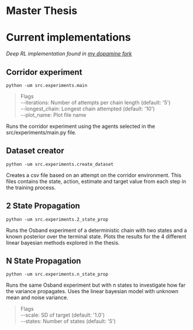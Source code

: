 # Master Thesis

# Current implementations

_Deep RL implementation found in [my dopamine fork](https://github.com/ramunter/dopamine_mirror)_

## Corridor experiment

`python -um src.experiments.main`

>Flags  
>  --iterations: Number of attempts per chain length (default: '5')  
>  --longest_chain: Longest chain attempted (default: '10')  
>  --plot_name: Plot file name

Runs the corridor experiment using the agents selected in the src/experiments/main.py file.  

## Dataset creator

`python -um src.experiments.create_dataset`

Creates a csv file based on an attempt on the corridor environment. This files contains the state, action, estimate and target value from each step in the training process.

## 2 State Propagation

`python -um src.experiments.2_state_prop`

Runs the Osband experiment of a deterministic chain with two states and a known posterior over the terminal state. Plots the results for the 4 different linear bayesian methods explored in the thesis.

## N State Propagation

`python -um src.experiments.n_state_prop`

Runs the same Osband experiment but with n states to investigate how far the variance propagates. Uses the linear bayesian model with unknown mean and noise variance.

>Flags  
>  --scale: SD of target (default: '1.0')  
>  --states: Number of states (default: '5')
